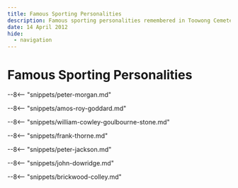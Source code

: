 ```yaml
---
title: Famous Sporting Personalities 
description: Famous sporting personalities remembered in Toowong Cemetery
date: 14 April 2012
hide:
  - navigation
---
```


# Famous Sporting Personalities  

--8<-- "snippets/peter-morgan.md"

--8<-- "snippets/amos-roy-goddard.md"

--8<-- "snippets/william-cowley-goulbourne-stone.md"

--8<-- "snippets/frank-thorne.md"

--8<-- "snippets/peter-jackson.md"

--8<-- "snippets/john-dowridge.md"

--8<-- "snippets/brickwood-colley.md"


<!--
<div class="noprint" markdown="1">
## Brochure

**[Download this walk](../assets/guides/sporting-personalities.pdf)** - designed to be printed and folded in half to make an A5 brochure.

</div>
-->

